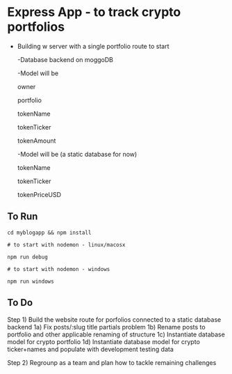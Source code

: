 # Express App - to track crypto portfolios

- Building w server with a single portfolio route to start

  -Database backend on moggoDB
  
  -Model will be
  
    owner
  
    portfolio
  
    tokenName
  
    tokenTicker
  
    tokenAmount
  
  -Model will be (a static database for now)
  
    tokenName
  
    tokenTicker
  
    tokenPriceUSD


## To Run

```
cd myblogapp && npm install

# to start with nodemon - linux/macosx

npm run debug

# to start with nodemon - windows

npm run windows
```



## To Do
Step 1) Build the website route for porfolios connected to a static database backend
  1a) Fix posts/:slug title partials problem
  1b) Rename posts to portfolio and other applicable renaming of structure
  1c) Instantiate database model for crypto portfolio
  1d) Instantiate database model for crypto ticker+names and populate with development testing data

Step 2) Regrounp as a team and plan how to tackle remaining challenges
